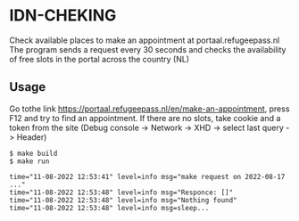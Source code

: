# IDN-CHEKING

Check available places to make an appointment at portaal.refugeepass.nl
The program sends a request every 30 seconds and checks the availability of free slots in the portal across the country (NL)


## Usage

Go tothe link https://portaal.refugeepass.nl/en/make-an-appointment, press F12 and try to find an appointment. 
If there are no slots, take cookie and a token from the site (Debug console -> Network -> XHD -> select last query -> Header)
```
$ make build
$ make run

time="11-08-2022 12:53:41" level=info msg="make request on 2022-08-17 ..."
time="11-08-2022 12:53:48" level=info msg="Responce: []"
time="11-08-2022 12:53:48" level=info msg="Nothing found"
time="11-08-2022 12:53:48" level=info msg=sleep...

```